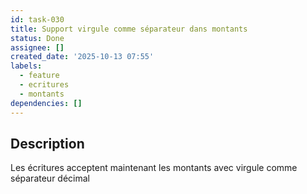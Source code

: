 ```yaml
---
id: task-030
title: Support virgule comme séparateur dans montants
status: Done
assignee: []
created_date: '2025-10-13 07:55'
labels:
  - feature
  - ecritures
  - montants
dependencies: []
---
```


## Description

<!-- SECTION:DESCRIPTION:BEGIN -->
Les écritures acceptent maintenant les montants avec virgule comme séparateur décimal
<!-- SECTION:DESCRIPTION:END -->
